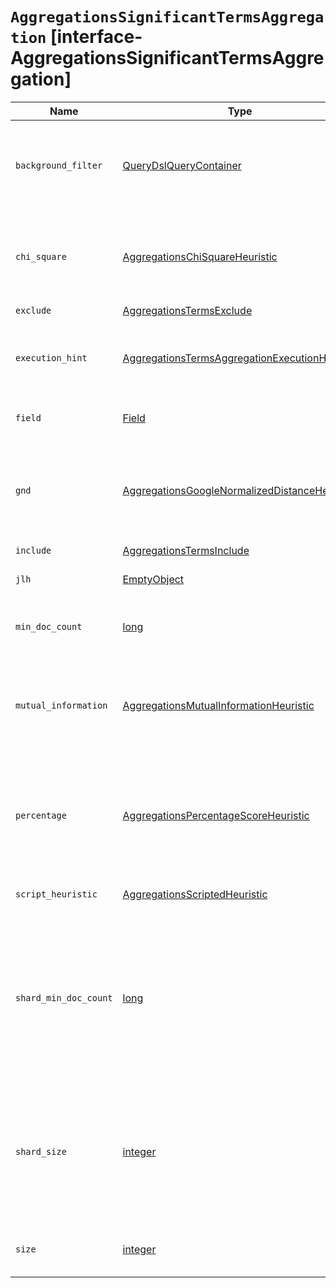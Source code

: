 # `AggregationsSignificantTermsAggregation` [interface-AggregationsSignificantTermsAggregation]

| Name | Type | Description |
| - | - | - |
| `background_filter` | [QueryDslQueryContainer](./QueryDslQueryContainer.md) | A background filter that can be used to focus in on significant terms within a narrower context, instead of the entire index. |
| `chi_square` | [AggregationsChiSquareHeuristic](./AggregationsChiSquareHeuristic.md) | Use Chi square, as described in "Information Retrieval", Manning et al., Chapter 13.5.2, as the significance score. |
| `exclude` | [AggregationsTermsExclude](./AggregationsTermsExclude.md) | Terms to exclude. |
| `execution_hint` | [AggregationsTermsAggregationExecutionHint](./AggregationsTermsAggregationExecutionHint.md) | Mechanism by which the aggregation should be executed: using field values directly or using global ordinals. |
| `field` | [Field](./Field.md) | The field from which to return significant terms. |
| `gnd` | [AggregationsGoogleNormalizedDistanceHeuristic](./AggregationsGoogleNormalizedDistanceHeuristic.md) | Use Google normalized distance as described in "The Google Similarity Distance", Cilibrasi and Vitanyi, 2007, as the significance score. |
| `include` | [AggregationsTermsInclude](./AggregationsTermsInclude.md) | Terms to include. |
| `jlh` | [EmptyObject](./EmptyObject.md) | Use JLH score as the significance score. |
| `min_doc_count` | [long](./long.md) | Only return terms that are found in more than `min_doc_count` hits. |
| `mutual_information` | [AggregationsMutualInformationHeuristic](./AggregationsMutualInformationHeuristic.md) | Use mutual information as described in "Information Retrieval", Manning et al., Chapter 13.5.1, as the significance score. |
| `percentage` | [AggregationsPercentageScoreHeuristic](./AggregationsPercentageScoreHeuristic.md) | A simple calculation of the number of documents in the foreground sample with a term divided by the number of documents in the background with the term. |
| `script_heuristic` | [AggregationsScriptedHeuristic](./AggregationsScriptedHeuristic.md) | Customized score, implemented via a script. |
| `shard_min_doc_count` | [long](./long.md) | Regulates the certainty a shard has if the term should actually be added to the candidate list or not with respect to the `min_doc_count`. Terms will only be considered if their local shard frequency within the set is higher than the `shard_min_doc_count`. |
| `shard_size` | [integer](./integer.md) | Can be used to control the volumes of candidate terms produced by each shard. By default, `shard_size` will be automatically estimated based on the number of shards and the `size` parameter. |
| `size` | [integer](./integer.md) | The number of buckets returned out of the overall terms list. |
